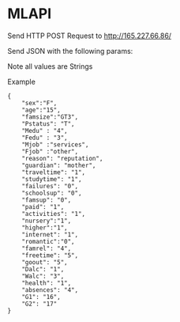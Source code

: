 # MLAPI

Send HTTP POST Request to http://165.227.66.86/

Send JSON with the following params:

Note all values are Strings

Example

```
{
	"sex":"F",
	"age":"15",
	"famsize":"GT3",
	"Pstatus": "T",
	"Medu" : "4",
	"Fedu" : "3",
	"Mjob" :"services",
	"Fjob" :"other",
	"reason": "reputation",
	"guardian": "mother",
	"traveltime": "1",
	"studytime": "1",
	"failures": "0",
	"schoolsup": "0",
	"famsup": "0",
	"paid": "1",
	"activities": "1",
	"nursery":"1",
	"higher":"1",
	"internet": "1",
	"romantic":"0",
	"famrel": "4",
	"freetime": "5",
	"goout": "5",
	"Dalc": "1",
	"Walc": "3",
	"health": "1",
	"absences": "4",
	"G1": "16",
	"G2": "17"
}
```
